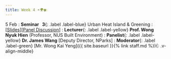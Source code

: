 ```yaml
---
title: Week 4 ☀️🌍🍀 
---
```


5 Feb
: **Seminar &nbsp; 3**{: .label .label-blue} Urban Heat Island & Greening
  : [[Slides]()][[Panel Discussion]()]
: **Lecturer**{: .label .label-yellow} **Prof. Wong Nyuk Hien** (Professor, NUS Built Environment)
: **Panelist**{: .label .label-yellow} **Dr. James Wang** [Deputy Director, NParks]
: **Moderator**{: .label .label-green} [Mr. Wong Kai Yeng]({{ site.baseurl }}{% link staff.md %}){: .v-align-middle}
